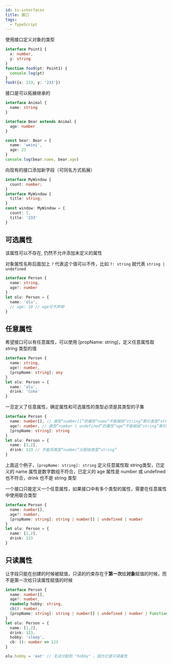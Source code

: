 ```yaml
---
id: ts-interfaces
title: 接口
tags:
  - TypeScript
---
```


使用接口定义对象的类型

```ts
interface Point1 {
  x: number,
  y: string
}
function foo9(pt: Point1) {
  console.log(pt)
}
foo9({x: 233, y: '233'})
```

接口是可以拓展继承的

```ts
interface Animal {
  name: string
}

interface Bear extends Animal {
  age: number
}

const bear: Bear = {
  name: 'weini',
  age: 23
}
console.log(bear.name, bear.age)
```

向现有的接口添加新字段（可同名方式拓展）

```ts
interface MyWindow {
  count: number;
}
interface MyWindow {
  title: string;
}
const window: MyWindow = {
  count: 1,
  title: '233'
}
```

## 可选属性

该属性可以不存在, 仍然不允许添加未定义的属性

对象属性名称后面加上 `?` 代表这个值可以不传，比如 `?: string` 就代表 `string | undefined`

```ts
interface Person {
  name: string,
  age?: number
}
let olu: Person = {
  name: 'olu',
  // age: 18 // age可不声明
}
```

## 任意属性

希望接口可以有任意属性，可以使用 [propName: string]，定义任意属性取 string 类型的值

```ts
interface Person {
  name: string,
  age?: number,
  [propName: string]: any
}
let olu: Person = {
  name: 'olu',
  drink: 'Coke'
}
```

一旦定义了任意属性，确定属性和可选属性的类型必须是其类型的子集

```ts
interface Person {
  name: number[], // 类型“number[]”的属性“name”不能赋给“string”索引类型“string”
  age?: number, // 类型“number | undefined”的属性“age”不能赋给“string”索引类型“string”
  [propName: string]: string
}
let olu: Person = {
  name: [1,2],
  drink: 123 // 不能将类型“number”分配给类型“string”
}
```

上面这个例子，`[propName: string]: string` 定义任意属性取 string类型，已定义的 name 属性是数字数组不符合，已定义的 age 属性是 number 或 undefined 也不符合，drink 也不是 string 类型

一个接口只能定义一个任意属性，如果接口中有多个类型的属性，需要在任意属性中使用联合类型

```ts
interface Person {
  name: number[],
  age?: number,
  [propName: string]: string | number[] | undefined | number
}
let olu: Person = {
  name: [1,2],
  drink: 123
}
```

## 只读属性

让字段只能在创建的时候被赋值，只读的约束存在于**第一次**给**对象**赋值的时候，而不是第一次给只读属性赋值的时候

```ts
interface Person {
  name: number[],
  age?: number,
  readonly hobby: string,
  cb(): number,
  [propName: string]: string | number[] | undefined | number | Function
}
let olu: Person = {
  name: [1,2],
  drink: 123,
  hobby: 'sleep',
  cb: (): number => 123
}

olu.hobby = 'eat' // 无法分配到 "hobby" ，因为它是只读属性
```
